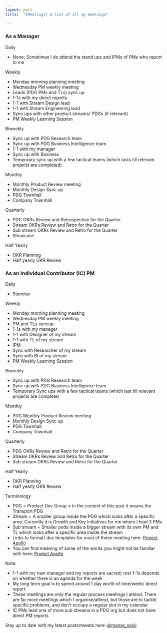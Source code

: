 ```yaml
---
layout: post
title:  "[Meetings] A list of all my meetings"

---
```


### As a Manager

Daily
- None; Sometimes I do attend the stand ups and IPMs of PMs who report to me

Weekly
- Monday morning planning meeting
- Wednesday PM weekly meeting
- Leads (PDG PMs and TLs) sync up
- 1-1s with my direct reports
- 1-1 with Stream Design lead
- 1-1 with Stream Engineering lead
- Sync ups with other product streams/ PDGs (if relevant)
- PM Weekly Learning Session

Biweekly
- Sync up with PDG Research team
- Sync up with PDG Business Intelligence team
- 1-1 with my manager
- Sync up with Business
- Temporary sync up with a few tactical teams (which lasts till relevant projects are completed)

Monthly
- Monthly Product Review meeting
- Monthly Design Sync up
- PDG Townhall
- Company Townhall

Quarterly
- PDG OKRs Review and Retrospective for the Quarter
- Stream OKRs Review and Retro for the Quarter
- Sub stream OKRs Review and Retro for the Quarter
- Showcase

Half Yearly
- OKR Planning
- Half yearly OKR Review

### As an Individual Contributor (IC) PM

Daily
- Standup

Weekly
- Monday morning planning meeting
- Wednesday PM weekly meeting
- PM and TLs syncup
- 1-1s with my manager
- 1-1 with Designer of my stream
- 1-1 with TL of my stream
- IPM
- Sync with Researcher of my stream
- Sync with BI of my stream
- PM Weekly Learning Session

Biweekly
- Sync up with PDG Research team
- Sync up with PDG Business Intelligence team
- Temporary Sync ups with a few tactical teams (which last till relevant projects are complete)

Monthly
- PDG Monthly Product Review meeting
- Monthly Design Sync up
- PDG Townhall
- Company Townhall

Quarterly
- PDG OKRs Review and Retro for the Quarter
- Stream OKRs Review and Retro for the Quarter
- Sub stream OKRs Review and Retro for the Quarter

Half Yearly
- OKR Planning
- Half yearly OKR Review

Terminology
- PDG = Product Dev Group = In the context of this post it means the Transport PDG  
- Stream = A smaller group inside the PDG which looks after a specific area; Currently it is Growth and Key Initiatives for me where I lead 3 PMs
- Sub stream = Smaller pods inside a bigger stream with its own PM and TL which looks after a specific area inside the stream
- Links to format/ doc templates for most of these meeting here: [Project Apollo](https://manassaloi.com/2020/03/23/running-product-team.html)
- You can find meaning of some of the words you might not be familiar with here: [Project Apollo](https://manassaloi.com/2020/03/23/running-product-team.html)

Note:
- 1-1 with my own manager and my reports are sacred; rest 1-1s depends on whether there is an agenda for the week
- My long term goal is to spend around 1 day worth of time/week/ direct report
- These meetings are only the regular process meetings I attend. There are far more meetings which I organise/attend, but those are to tackle specific problems, and don't occupy a regular slot in my calendar
- IC PMs lead one of more sub streams in a PDG org but does not have direct PM reports


Stay up to date with my latest posts/tweets here: [@manas_saloi](http://twitter.com/manas_saloi)
